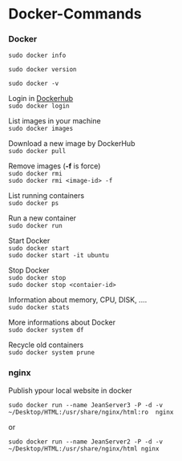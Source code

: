 # Docker-Commands
### Docker

`sudo docker info`

`sudo docker version`

`sudo docker -v`

Login in [Dockerhub](https://hub.docker.com/)
<br>
`sudo docker login`

List images in your machine
<br>
`sudo docker images`

Download a new image by DockerHub <br>
`sudo docker pull`

Remove images (<b>-f</b> is force)<br>
`sudo docker rmi` <br>
`sudo docker rmi <image-id> -f`

List running containers <br>
`sudo docker ps`

Run a new container <br>
`sudo docker run`

Start Docker <br>
`sudo docker start`  <br>
`sudo docker start -it ubuntu`

Stop Docker <br>
`sudo docker stop` <br>
`sudo docker stop <contaier-id>`

Information about memory, CPU, DISK, ....  <br>
`sudo docker stats`

More informations about Docker  <br>
`sudo docker system df`

Recycle old containers  <br>
`sudo docker system prune`

### nginx

Publish ypour local website in docker

`sudo docker run --name JeanServer3 -P -d -v ~/Desktop/HTML:/usr/share/nginx/html:ro  nginx`

or

`sudo docker run --name JeanServer2 -P -d -v ~/Desktop/HTML:/usr/share/nginx/html nginx`
